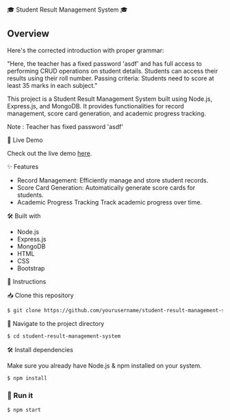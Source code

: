 🎓 Student Result Management System 🎓

## Overview

Here's the corrected introduction with proper grammar:

"Here, the teacher has a fixed password 'asdf' and has full access to performing CRUD operations on student details. Students can access their results using their roll number. Passing criteria: Students need to score at least 35 marks in each subject."

This project is a Student Result Management System built using Node.js, Express.js, and MongoDB. It provides functionalities for record management, score card generation, and academic progress tracking.

Note : Teacher has fixed password 'asdf'

🚀 Live Demo

Check out the live demo [here](Mongo-Link).

✨ Features

- Record Management: Efficiently manage and store student records.
- Score Card Generation: Automatically generate score cards for students.
- Academic Progress Tracking Track academic progress over time.

🛠️ Built with

- Node.js
- Express.js
- MongoDB
- HTML
- CSS
- Bootstrap

📝 Instructions

📥 Clone this repository

```bash
$ git clone https://github.com/yourusername/student-result-management-system.git
```

📂 Navigate to the project directory

```bash
$ cd student-result-management-system
```

🛠 Install dependencies

Make sure you already have Node.js & npm installed on your system.

```bash
$ npm install 
```

### 🚀 Run it

```bash
$ npm start
```

```

